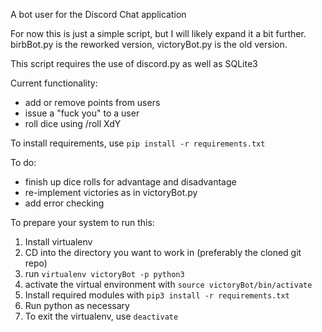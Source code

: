 A bot user for the Discord Chat application

For now this is just a simple script, but I will likely expand it a bit further.  birbBot.py is the reworked version, victoryBot.py is the old version.

This script requires the use of discord.py as well as SQLite3 


Current functionality:
* add or remove points from users
* issue a "fuck you" to a user
* roll dice using /roll XdY

To install requirements, use `pip install -r requirements.txt`

To do:
* finish up dice rolls for advantage and disadvantage
* re-implement victories as in victoryBot.py
* add error checking


To prepare your system to run this:
1. Install virtualenv
2. CD into the directory you want to work in (preferably the cloned git repo)
3. run `virtualenv victoryBot -p python3`
4. activate the virtual environment with `source victoryBot/bin/activate`
5. Install required modules with `pip3 install -r requirements.txt`
6. Run python as necessary
7. To exit the virtualenv, use `deactivate`
